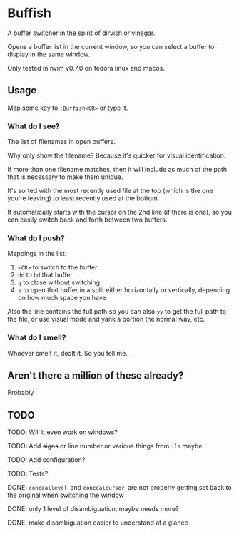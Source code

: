 # Buffish

A buffer switcher in the spirit of [dirvish](https://github.acom/justinmk/vim-dirvish) or
[vinegar](https://github.com/tpope/vim-vinegar).

Opens a buffer list in the current window, so you can select a buffer to
display in the same window.

Only tested in nvim v0.7.0 on fedora linux and macos.

## Usage

Map some key to `:Buffish<CR>` or type it.

### What do I see?

The list of filenames in open buffers.

Why only show the filename? Because it's quicker for visual
identification.

If more than one filename matches, then it will include as much of the
path that is necessary to make them unique.

It's sorted with the most recently used file at the top (which is the one you're leaving) to
least recently used at the bottom.

It automatically starts with the cursor on the 2nd line (if there is one),
so you can easily switch back and forth between two buffers.

### What do I push?

Mappings in the list:

1. `<CR>` to switch to the buffer
2. `dd` to `bd` that buffer
3. `q` to close without switching
4. `s` to open that buffer in a split either horizontally or vertically,
   depending on how much space you have

Also the line contains the full path so you can also `yy` to get the
full path to the file, or use visual mode and yank a portion the normal
way, etc.

### What do I smell?

Whoever smelt it, dealt it. So you tell me.

## Aren't there a million of these already?

Probably

## TODO

TODO: Will it even work on windows?

TODO: Add ~~signs~~ or line number or various things from `:ls` maybe

TODO: Add configuration?

TODO: Tests?

DONE: `conceallevel `and `concealcursor `are not properly getting set back
to the original when switching the window

DONE: only 1 level of disambiguation, maybe needs more?

DONE: make disambiguation easier to understand at a glance
